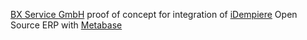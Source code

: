 [BX Service GmbH](https://www.bx-service.com/) proof of concept for integration of [iDempiere](https://github.com/idempiere/idempiere) Open Source ERP with [Metabase](https://www.metabase.com/)

